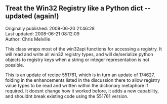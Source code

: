 ## Treat the Win32 Registry like a Python dict -- updated (again!)  
Originally published: 2008-06-20 21:46:28  
Last updated: 2008-06-21 08:12:09  
Author: Chris Melville  
  
This class wraps most of the win32api functions for accessing a registry. It will read and write all win32 registry types, and will de/serialize python objects to registry keys when a string or integer representation is not possible.

This is an update of recipe 551761, which is in turn an update of 174627, folding in the enhancements listed in the discussion there to allow registry value types to be read and written within the dictionary metaphore if required. It doesnt change how it worked before, it adds a new capability, and shouldnt break existing code using the 551761 version.